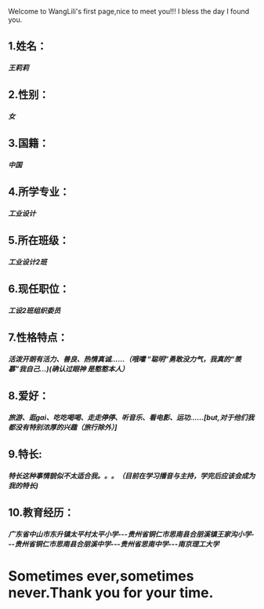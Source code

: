 Welcome to WangLili's first page,nice to meet you!!!
I bless the day I found you.
## 1.姓名：
#### *王莉莉*
## 2.性别：
#### *女*
## 3.国籍：
#### *中国*
## 4.所学专业：
#### *工业设计*
## 5.所在班级：
#### *工业设计2班*
## 6.现任职位：
#### *工设2班组织委员*
## 7.性格特点：
#### *活泼开朗有活力、善良、热情真诚......（哦嚯 “聪明”勇敢没力气，我真的“羡慕”我自己...)(确认过眼神  是憨憨本人）*
## 8.爱好：
#### *旅游、逛gai、吃吃喝喝、走走停停、听音乐、看电影、运功......[but,对于他们我都没有特别浓厚的兴趣（旅行除外）]*
## 9.特长:
#### *特长这种事情貌似不太适合我。。。（目前在学习播音与主持，学完后应该会成为我的特长)*
## 10.教育经历：
#### *广东省中山市东升镇太平村太平小学---贵州省铜仁市思南县合朋溪镇王家沟小学---贵州省铜仁市思南县合朋溪中学---贵州省思南中学---南京理工大学*
# Sometimes ever,sometimes never.Thank you for your time.

